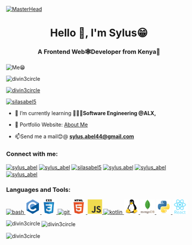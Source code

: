 [![MasterHead](https://d2gg9evh47fn9z.cloudfront.net/800px_COLOURBOX31609797.jpg)](http://ww16.rishavchanda.io/?sub1=20221209-0059-435b-906d-66aee38def64)
<h1 align="center">Hello 👋, I'm Sylus😁</h1>
<h3 align="center">A Frontend Web🕸️Developer from Kenya🤩</h3>
<img align="center" alt="Me😁" width="1024" src=https://miro.medium.com/max/1360/1*nWQ_U5NKEfNeGCTfh_2-Mw.gif>

<p align="left"> <img src="https://komarev.com/ghpvc/?username=divin3circle&label=Profile%20views&color=0e75b6&style=flat" alt="divin3circle" /> </p>

<p align="left"> <a href="https://github.com/ryo-ma/github-profile-trophy"><img src="https://github-profile-trophy.vercel.app/?username=divin3circle" alt="divin3circle" /></a> </p>

<p align="left"> <a href="https://twitter.com/silasabel5" target="blank"><img src="https://img.shields.io/twitter/follow/silasabel5?logo=twitter&style=for-the-badge" alt="silasabel5" /></a> </p>

- 🌱 I’m currently learning **🔰👨‍💻Software Engineering @ALX,**

- 💬 Portfolio Website: <a href="venusgaming.me">About Me</a>

- 📫Send me a mail😊@ **sylus.abel44@gmail.com**

<h3 align="left">Connect with me:</h3>
<p align="left">
<a href="https://codepen.io/sylus_abel" target="blank"><img align="center" src="https://raw.githubusercontent.com/rahuldkjain/github-profile-readme-generator/master/src/images/icons/Social/codepen.svg" alt="sylus_abel" height="30" width="40" /></a>
<a href="https://dev.to/sylus_abel" target="blank"><img align="center" src="https://raw.githubusercontent.com/rahuldkjain/github-profile-readme-generator/master/src/images/icons/Social/devto.svg" alt="sylus_abel" height="30" width="40" /></a>
<a href="https://twitter.com/silasabel5" target="blank"><img align="center" src="https://raw.githubusercontent.com/rahuldkjain/github-profile-readme-generator/master/src/images/icons/Social/twitter.svg" alt="silasabel5" height="30" width="40" /></a>
<a href="https://instagram.com/sylus.abel" target="blank"><img align="center" src="https://raw.githubusercontent.com/rahuldkjain/github-profile-readme-generator/master/src/images/icons/Social/instagram.svg" alt="sylus.abel" height="30" width="40" /></a>
<a href="https://www.leetcode.com/sylus_abel" target="blank"><img align="center" src="https://raw.githubusercontent.com/rahuldkjain/github-profile-readme-generator/master/src/images/icons/Social/leet-code.svg" alt="sylus_abel" height="30" width="40" /></a>
<a href="https://www.topcoder.com/members/sylus_abel" target="blank"><img align="center" src="https://raw.githubusercontent.com/rahuldkjain/github-profile-readme-generator/master/src/images/icons/Social/topcoder.svg" alt="sylus_abel" height="30" width="40" /></a>
</p>

<h3 align="left">Languages and Tools:</h3>
<p align="left"> <a href="https://www.gnu.org/software/bash/" target="_blank" rel="noreferrer"> <img src="https://www.vectorlogo.zone/logos/gnu_bash/gnu_bash-icon.svg" alt="bash" width="40" height="40"/> </a> <a href="https://www.cprogramming.com/" target="_blank" rel="noreferrer"> <img src="https://raw.githubusercontent.com/devicons/devicon/master/icons/c/c-original.svg" alt="c" width="40" height="40"/> </a> <a href="https://www.w3schools.com/css/" target="_blank" rel="noreferrer"> <img src="https://raw.githubusercontent.com/devicons/devicon/master/icons/css3/css3-original-wordmark.svg" alt="css3" width="40" height="40"/> </a> <a href="https://git-scm.com/" target="_blank" rel="noreferrer"> <img src="https://www.vectorlogo.zone/logos/git-scm/git-scm-icon.svg" alt="git" width="40" height="40"/> </a> <a href="https://www.w3.org/html/" target="_blank" rel="noreferrer"> <img src="https://raw.githubusercontent.com/devicons/devicon/master/icons/html5/html5-original-wordmark.svg" alt="html5" width="40" height="40"/> </a> <a href="https://developer.mozilla.org/en-US/docs/Web/JavaScript" target="_blank" rel="noreferrer"> <img src="https://raw.githubusercontent.com/devicons/devicon/master/icons/javascript/javascript-original.svg" alt="javascript" width="40" height="40"/> </a> <a href="https://kotlinlang.org" target="_blank" rel="noreferrer"> <img src="https://www.vectorlogo.zone/logos/kotlinlang/kotlinlang-icon.svg" alt="kotlin" width="40" height="40"/> </a> <a href="https://www.linux.org/" target="_blank" rel="noreferrer"> <img src="https://raw.githubusercontent.com/devicons/devicon/master/icons/linux/linux-original.svg" alt="linux" width="40" height="40"/> </a> <a href="https://www.mongodb.com/" target="_blank" rel="noreferrer"> <img src="https://raw.githubusercontent.com/devicons/devicon/master/icons/mongodb/mongodb-original-wordmark.svg" alt="mongodb" width="40" height="40"/> </a> <a href="https://www.python.org" target="_blank" rel="noreferrer"> <img src="https://raw.githubusercontent.com/devicons/devicon/master/icons/python/python-original.svg" alt="python" width="40" height="40"/> </a> <a href="https://reactjs.org/" target="_blank" rel="noreferrer"> <img src="https://raw.githubusercontent.com/devicons/devicon/master/icons/react/react-original-wordmark.svg" alt="react" width="40" height="40"/> </a> </p>

<p><img align="left" src="https://github-readme-stats.vercel.app/api/top-langs?username=divin3circle&show_icons=true&locale=en&layout=compact" alt="divin3circle" /></p>

<p>&nbsp;<img align="center" src="https://github-readme-stats.vercel.app/api?username=divin3circle&show_icons=true&locale=en" alt="divin3circle" /></p>

<p><img align="center" src="https://github-readme-streak-stats.herokuapp.com/?user=divin3circle&" alt="divin3circle" /></p>














